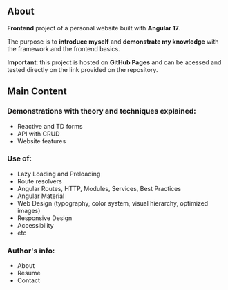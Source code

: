 ## About

**Frontend** project of a personal website built with **Angular 17**. 

The purpose is to **introduce myself** and **demonstrate my knowledge** with the framework and the frontend basics. 

**Important**: this project is hosted on **GitHub Pages** and can be acessed and tested directly on the link provided on the repository.

## Main Content

### Demonstrations with theory and techniques explained:
- Reactive and TD forms
- API with CRUD
- Website features

### Use of:
- Lazy Loading and Preloading
- Route resolvers
- Angular Routes, HTTP, Modules, Services, Best Practices
- Angular Material
- Web Design (typography, color system, visual hierarchy, optimized images)
- Responsive Design
- Accessibility
- etc

### Author's info:
- About
- Resume
- Contact
